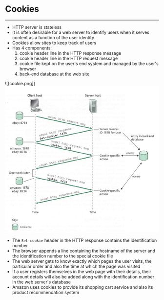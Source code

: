 # Cookies
---
- HTTP server is stateless
- It is often desirable for a web server to identify users when it serves content as a function of the user identity
- Cookies allow sites to keep track of users
- Has 4 components:
	1. cookie header line in the HTTP response message
	2. cookie header line in the HTTP request message
	3. cookie file kept on the user's end system and managed by the user's browser
	4. back-end database at the web site

![[cookie.png]]
![cookie](https://github.com/Shogunkayo/PES_Notes/blob/main/Computer%20Networks/Images/cookie.png)

- The `Set-cookie` header in the HTTP response contains the identification number
- The browser appends a line containing the hostname of the server and the identification number to the special cookie file 
- The web server gets to know exactly which pages the user visits, the particular order and also the time at which the page was visited
- If a user registers themselves in the web page with their details, their account details will also be added along with the identification number in the web server's database
- Amazon uses cookies to provide its shopping cart service and also its product recommendation system